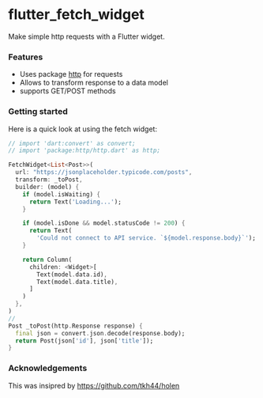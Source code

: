 # flutter_fetch_widget

Make simple http requests with a Flutter widget.

### Features

- Uses package [http](https://pub.dartlang.org/packages/http) for requests
- Allows to transform response to a data model
- supports GET/POST methods

### Getting started

Here is a quick look at using the fetch widget:

```dart
// import 'dart:convert' as convert;
// import 'package:http/http.dart' as http;

FetchWidget<List<Post>>(
  url: "https://jsonplaceholder.typicode.com/posts",
  transform: _toPost,
  builder: (model) {
    if (model.isWaiting) {
      return Text('Loading...');
    }

    if (model.isDone && model.statusCode != 200) {
      return Text(
        'Could not connect to API service. `${model.response.body}`');
    }

    return Column(
      children: <Widget>[
        Text(model.data.id),
        Text(model.data.title),
      ]
    )
  },
)
//
Post _toPost(http.Response response) {
  final json = convert.json.decode(response.body);
  return Post(json['id'], json['title']);
}
```

### Acknowledgements

This was insipred by https://github.com/tkh44/holen